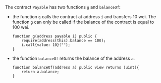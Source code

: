 The contract `Payable` has two functions `g` and `balanceOf`: 

- the function `g` calls the contract at address `i` and transfers 10 wei. The function `g` can only be called if the balance of the contract is equal to 100 wei.
    ```
    function g(address payable i) public {
        require(address(this).balance == 100);
        i.call{value: 10}("");
    }
    ```
- the function `balanceOf` returns the balance of the address `a`.
    ```
    function balanceOf(address a) public view returns (uint){
        return a.balance;
    }
    ```